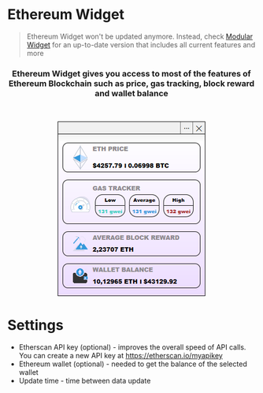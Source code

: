 # Ethereum Widget
> Ethereum Widget won't be updated anymore. Instead, check [Modular Widget](https://github.com/Ko1ors/ModularWidget) for an up-to-date version that includes all current features and more
<h3 align="center">Ethereum Widget gives you access to most of the features of Ethereum Blockchain such as price, gas tracking, block reward and wallet balance
</h3>

<br/>
<p align="center">
<img src="img/img1.png">
</p>

# Settings
* Etherscan API key (optional) - improves the overall speed of API calls. You can create a new API key at https://etherscan.io/myapikey
* Ethereum wallet (optional) - needed to get the balance of the selected wallet
* Update time - time between data update
